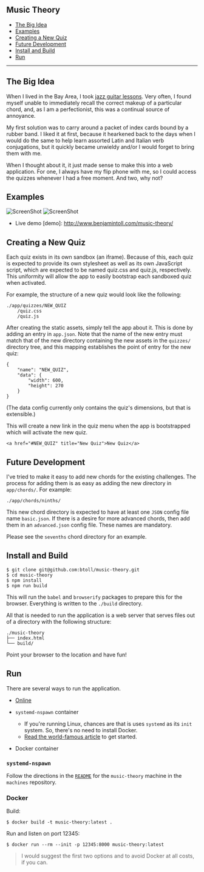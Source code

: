 ## Music Theory

- [The Big Idea](#the-big-idea)
- [Examples](#examples)
- [Creating a New Quiz](#creating-a-new-quiz)
- [Future Development](#future-development)
- [Install and Build](#install-and-build)
- [Run](#run)

---

## The Big Idea
When I lived in the Bay Area, I took [jazz guitar lessons]. Very often, I found myself unable to immediately recall the correct makeup of a particular chord, and, as I am a perfectionist, this was a continual source of annoyance.

My first solution was to carry around a packet of index cards bound by a rubber band.  I liked it at first, because it hearkened back to the days when I would do the same to help learn assorted Latin and Italian verb conjugations, but it quickly became unwieldy and/or I would forget to bring them with me.

When I thought about it, it just made sense to make this into a web application. For one, I always have my flip phone with me, so I could access the quizzes whenever I had a free moment. And two, why not?

## Examples
![ScreenShot](https://raw.github.com/btoll/i/master/music_theory/chord_quizzes.png)
![ScreenShot](https://raw.github.com/btoll/i/master/music_theory/key_signatures_quiz.png)

+ Live demo
[demo]: http://www.benjamintoll.com/music-theory/

## Creating a New Quiz
Each quiz exists in its own sandbox (an iframe). Because of this, each quiz is expected to provide its own stylesheet as well as its own JavaScript script, which are expected to be named quiz.css and quiz.js, respectively.  This uniformity will allow the app to easily bootstrap each sandboxed quiz when activated.

For example, the structure of a new quiz would look like the following:

    ./app/quizzes/NEW_QUIZ
        /quiz.css
        /quiz.js

After creating the static assets, simply tell the app about it. This is done by adding an entry in `app.json`. Note that the name of the new entry must match that of the new directory containing the new assets in the `quizzes/` directory tree, and this mapping establishes the point of entry for the new quiz:

    {
        "name": "NEW_QUIZ",
        "data": {
            "width": 600,
            "height": 270
        }
    }

(The data config currently only contains the quiz's dimensions, but that is extensible.)

This will create a new link in the quiz menu when the app is bootstrapped which will activate the new quiz.

    <a href="#NEW_QUIZ" title="New Quiz">New Quiz</a>

## Future Development
I've tried to make it easy to add new chords for the existing challenges. The process for adding them is as easy as adding the new directory in `app/chords/`. For example:

    ./app/chords/ninths/

This new chord directory is expected to have at least one `JSON` config file name `basic.json`. If there is a desire for more advanced chords, then add them in an `advanced.json` config file.  These names are mandatory.

Please see the `sevenths` chord directory for an example.

## Install and Build

```
$ git clone git@github.com:btoll/music-theory.git
$ cd music-theory
$ npm install
$ npm run build
```

This will run the `babel` and `browserify` packages to prepare this for the browser.  Everything is written to the `./build` directory.

All that is needed to run the application is a web server that serves files out of a directory with the following structure:

```
./music-theory
├── index.html
└── build/
```

Point your browser to the location and have fun!

## Run

There are several ways to run the application.

- [Online]

- `systemd-nspawn` container
    + If you're running Linux, chances are that is uses `systemd` as its `init` system.  So, there's no need to install Docker.
    + [Read the world-famous article] to get started.

- Docker container

### `systemd-nspawn`

Follow the directions in the [`README`] for the `music-theory` machine in the `machines` repository.

### Docker

Build:

```
$ docker build -t music-theory:latest .
```

Run and listen on port 12345:

```
$ docker run --rm --init -p 12345:8000 music-theory:latest
```

> I would suggest the first two options and to avoid Docker at all costs, if you can.

[jazz guitar lessons]: http://hristovitchev.com/en/
[Online]: https://benjamintoll.com/music-theory/
[Read the world-famous article]: https://benjamintoll.io/2022/02/04/on-running-systemd-nspawn-containers/
[`README`]: https://github.com/btoll/machines/tree/master/music-theory

